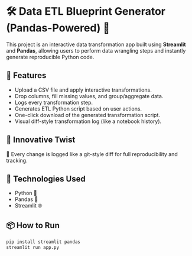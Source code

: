 
# 🛠️ Data ETL Blueprint Generator (Pandas-Powered) 🐼

This project is an interactive data transformation app built using **Streamlit** and **Pandas**, allowing users to perform data wrangling steps and instantly generate reproducible Python code.

## 🚀 Features
- Upload a CSV file and apply interactive transformations.
- Drop columns, fill missing values, and group/aggregate data.
- Logs every transformation step.
- Generates ETL Python script based on user actions.
- One-click download of the generated transformation script.
- Visual diff-style transformation log (like a notebook history).

## 🧠 Innovative Twist
📝 Every change is logged like a git-style diff for full reproducibility and tracking.

## 🧰 Technologies Used
- Python 🐍
- Pandas 🐼
- Streamlit 🌐

## 📦 How to Run

```bash
pip install streamlit pandas
streamlit run app.py
```
